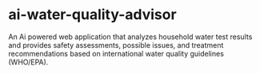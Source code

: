 # ai-water-quality-advisor
An Ai powered web application that analyzes household water test results and provides safety assessments, possible issues, and treatment recommendations based on international water quality guidelines (WHO/EPA).
